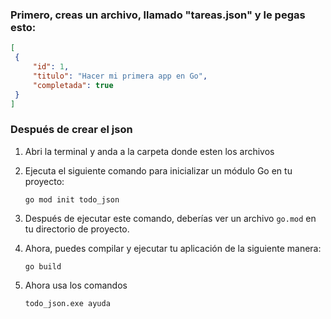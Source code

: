 ### Primero, creas un archivo, llamado "tareas.json" y le pegas esto:

   ```json
[
    {
        "id": 1,
        "titulo": "Hacer mi primera app en Go",
        "completada": true
    }
]
   ```

### Después de crear el json

1. Abri la terminal y anda a la carpeta donde esten los archivos

2. Ejecuta el siguiente comando para inicializar un módulo Go en tu proyecto:

   ```shell
   go mod init todo_json
   ```


3. Después de ejecutar este comando, deberías ver un archivo `go.mod` en tu directorio de proyecto.

4. Ahora, puedes compilar y ejecutar tu aplicación de la siguiente manera:

   ```shell
   go build
   ```
5. Ahora usa los comandos

   ```shell
   todo_json.exe ayuda
   ```

